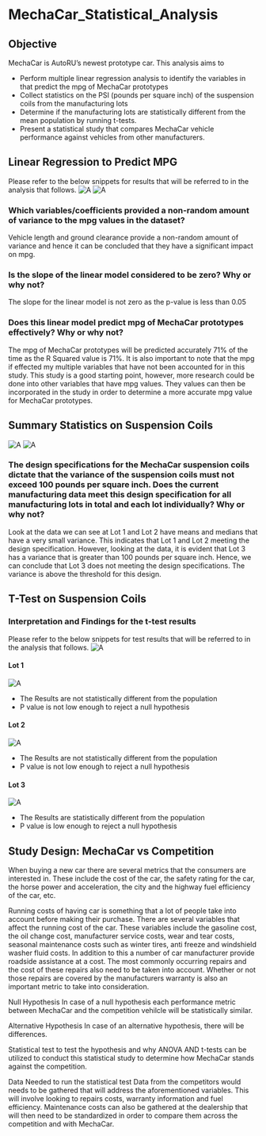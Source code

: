 # MechaCar_Statistical_Analysis

## Objective

MechaCar is AutoRU’s newest prototype car. This analysis aims to 
* Perform multiple linear regression analysis to identify the variables in that predict the mpg of MechaCar prototypes
* Collect statistics on the PSI (pounds per square inch) of the suspension coils from the manufacturing lots
* Determine if the manufacturing lots are statistically different from the mean population by running t-tests.
* Present a statistical study that compares MechaCar vehicle performance against vehicles from other manufacturers. 

## Linear Regression to Predict MPG
Please refer to the below snippets for results that will be referred to in the analysis that follows.
![A](https://github.com/shayanafzal/MechaCar_Statistical_Analysis/blob/00941a6e37e9cc09ac2df53a76c798374b170dfe/Resources/1%20Linear%20regression.png)
![A](https://github.com/shayanafzal/MechaCar_Statistical_Analysis/blob/3e0cc161620425301521fc374f15eb1469bfcd8c/Resources/2%20p%20value%20and%20r%20squared.png)

### Which variables/coefficients provided a non-random amount of variance to the mpg values in the dataset?
Vehicle length and ground clearance provide a non-random amount of variance and hence it can be concluded that they have a significant impact on mpg. 
	
### Is the slope of the linear model considered to be zero? Why or why not?
The slope for the linear model is not zero as the p-value is less than 0.05

### Does this linear model predict mpg of MechaCar prototypes effectively? Why or why not?
The mpg of MechaCar prototypes will be predicted accurately 71% of the time as the R Squared value is 71%.
It is also important to note that the mpg if effected my multiple variables that have not been accounted for in this study. This study is a good starting point, however, more research could be done into other variables that have mpg values. They values can then be incorporated in the study in order to determine a more accurate mpg value for MechaCar prototypes.

## Summary Statistics on Suspension Coils

![A](https://github.com/shayanafzal/MechaCar_Statistical_Analysis/blob/34017222f12792a34153bb8e438bad4aeb2144f3/Resources/2%20lot%20summary.png)
![A](https://github.com/shayanafzal/MechaCar_Statistical_Analysis/blob/34017222f12792a34153bb8e438bad4aeb2144f3/Resources/2%20total%20summary.png)

### The design specifications for the MechaCar suspension coils dictate that the variance of the suspension coils must not exceed 100 pounds per square inch. Does the current manufacturing data meet this design specification for all manufacturing lots in total and each lot individually? Why or why not?
Look at the data we can see at Lot 1 and Lot 2 have means and medians that have a very small variance. This indicates that Lot 1 and Lot 2 meeting the design specification. 
However, looking at the data, it is evident that Lot 3 has a variance that is greater than 100 pounds per square inch. Hence, we can conclude that Lot 3 does not meeting the design specifications. The variance is above the threshold for this design.

## T-Test on Suspension Coils
### Interpretation and Findings for the t-test results
Please refer to the below snippets for test results that will be referred to in the analysis that follows.
![A](https://github.com/shayanafzal/MechaCar_Statistical_Analysis/blob/0f4fce5b3e5fe124921e684bd0116f2ac177c7b6/Resources/3%20all.png)

#### Lot 1
![A](https://github.com/shayanafzal/MechaCar_Statistical_Analysis/blob/0f4fce5b3e5fe124921e684bd0116f2ac177c7b6/Resources/3%201.png)
* The Results are not statistically different from the population
* P value is not low enough to reject a null hypothesis

#### Lot 2
![A](https://github.com/shayanafzal/MechaCar_Statistical_Analysis/blob/0f4fce5b3e5fe124921e684bd0116f2ac177c7b6/Resources/3%202.png)
* The Results are not statistically different from the population
* P value is not low enough to reject a null hypothesis

#### Lot 3
![A](https://github.com/shayanafzal/MechaCar_Statistical_Analysis/blob/0f4fce5b3e5fe124921e684bd0116f2ac177c7b6/Resources/3%203.png)
* The Results are  statistically different from the population
* P value is low enough to reject a null hypothesis

## Study Design: MechaCar vs Competition

When buying a new car there are several metrics that the consumers are interested in. These include the cost of the car, the safety rating for the car, the horse power and acceleration, the city and the highway fuel efficiency of the car, etc. 

Running costs of having car is something that a lot of people take into account before making their purchase. There are several variables that affect the running cost of the car. These variables include the gasoline cost, the oil change cost, manufacturer service costs, wear and tear costs, seasonal maintenance costs such as winter tires, anti freeze and windshield washer fluid costs. In addition to this a number of car manufacturer provide roadside assistance at a cost. The most commonly occurring repairs and the cost of these repairs also need to be taken into account. Whether or not those repairs are covered by the manufacturers warranty is also an important metric to take into consideration.  

Null Hypothesis
In case of a null hypothesis each performance metric between MechaCar and the competition vehilcle will be statistically similar.

Alternative Hypothesis
In case of an alternative hypothesis, there will be differences. 

Statistical test to test the hypothesis and why
ANOVA AND t-tests can be utilized to conduct this statistical study to determine how MechaCar stands against the competition. 

Data Needed to run the statistical test
Data from the competitors would needs to be gathered that will address the aforementioned variables. This will involve looking to repairs costs, warranty information and fuel efficiency. Maintenance costs can also be gathered at the dealership that will then need to be standardized in order to compare them across the competition and with MechaCar.  


